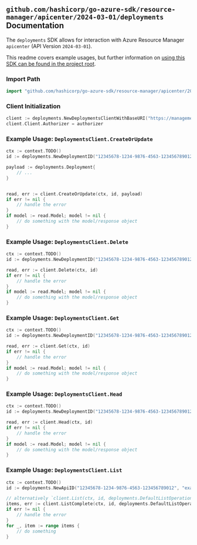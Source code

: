
## `github.com/hashicorp/go-azure-sdk/resource-manager/apicenter/2024-03-01/deployments` Documentation

The `deployments` SDK allows for interaction with Azure Resource Manager `apicenter` (API Version `2024-03-01`).

This readme covers example usages, but further information on [using this SDK can be found in the project root](https://github.com/hashicorp/go-azure-sdk/tree/main/docs).

### Import Path

```go
import "github.com/hashicorp/go-azure-sdk/resource-manager/apicenter/2024-03-01/deployments"
```


### Client Initialization

```go
client := deployments.NewDeploymentsClientWithBaseURI("https://management.azure.com")
client.Client.Authorizer = authorizer
```


### Example Usage: `DeploymentsClient.CreateOrUpdate`

```go
ctx := context.TODO()
id := deployments.NewDeploymentID("12345678-1234-9876-4563-123456789012", "example-resource-group", "serviceName", "workspaceName", "apiName", "deploymentName")

payload := deployments.Deployment{
	// ...
}


read, err := client.CreateOrUpdate(ctx, id, payload)
if err != nil {
	// handle the error
}
if model := read.Model; model != nil {
	// do something with the model/response object
}
```


### Example Usage: `DeploymentsClient.Delete`

```go
ctx := context.TODO()
id := deployments.NewDeploymentID("12345678-1234-9876-4563-123456789012", "example-resource-group", "serviceName", "workspaceName", "apiName", "deploymentName")

read, err := client.Delete(ctx, id)
if err != nil {
	// handle the error
}
if model := read.Model; model != nil {
	// do something with the model/response object
}
```


### Example Usage: `DeploymentsClient.Get`

```go
ctx := context.TODO()
id := deployments.NewDeploymentID("12345678-1234-9876-4563-123456789012", "example-resource-group", "serviceName", "workspaceName", "apiName", "deploymentName")

read, err := client.Get(ctx, id)
if err != nil {
	// handle the error
}
if model := read.Model; model != nil {
	// do something with the model/response object
}
```


### Example Usage: `DeploymentsClient.Head`

```go
ctx := context.TODO()
id := deployments.NewDeploymentID("12345678-1234-9876-4563-123456789012", "example-resource-group", "serviceName", "workspaceName", "apiName", "deploymentName")

read, err := client.Head(ctx, id)
if err != nil {
	// handle the error
}
if model := read.Model; model != nil {
	// do something with the model/response object
}
```


### Example Usage: `DeploymentsClient.List`

```go
ctx := context.TODO()
id := deployments.NewApiID("12345678-1234-9876-4563-123456789012", "example-resource-group", "serviceName", "workspaceName", "apiName")

// alternatively `client.List(ctx, id, deployments.DefaultListOperationOptions())` can be used to do batched pagination
items, err := client.ListComplete(ctx, id, deployments.DefaultListOperationOptions())
if err != nil {
	// handle the error
}
for _, item := range items {
	// do something
}
```
